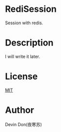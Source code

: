 # RediSession

Session with redis.

# Description

I will write it later.

# License

[MIT](./LICENSE)

# Author

Devin Don(夜寒苏)
